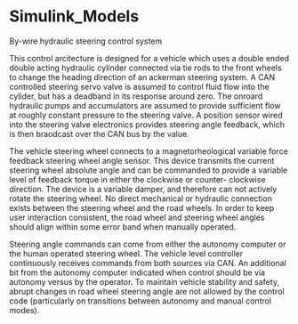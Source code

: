# Simulink_Models

By-wire hydraulic steering control system

This control arcitecture is designed for a vehicle which uses a double ended double acting hydraulic cylinder connected via tie rods to the front wheels to change the heading direction of an ackerman steering system. A CAN controlled steering servo valve is assumed to control fluid flow into the cylider, but has a deadband in its response around zero. The onroard hydraulic pumps and accumulators are assumed to provide sufficient flow at roughly constant pressure to the steering valve. A position sensor wired into the steering valve electronics provides steering angle feedback, which is then braodcast over the CAN bus by the value. 

The vehicle steering wheel connects to a magnetorheological variable force feedback steering wheel angle sensor. This device transmits the current steering wheel absolute angle and can be commanded to provide a variable level of feedback torque in either the clockwise or counter- clockwise direction. The device is a variable damper, and therefore can not actively rotate the steering wheel. No direct mechanical or hydraulic connection exists between the steering wheel and the road wheels. In order to keep user interaction consistent, the road wheel and steering wheel angles should align within some error band when manually operated.

Steering angle commands can come from either the autonomy computer or the human operated steering wheel. The vehicle level controller continuously receives commands from both sources via CAN. An additional bit from the autonomy computer indicated when control should be via autonomy versus by the operator. To maintain vehicle stability and safety, abrupt changes in road wheel steering angle are not allowed by the control code (particularly on transitions between autonomy and manual control modes).
